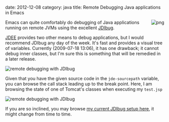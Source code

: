 date:    2012-12-08
category: java
title: Remote Debugging Java applications in Emacs

<div style="float: right">
<img src="../../graphics/emacs.png" alt="png"/>
</div>

Emacs can quite comfortably do debugging of Java applications
running on remote JVMs using the excellent <a
href="http://http://code.google.com/p/jdibug/">JDIbug</a>.


<a href="http://jdee.sf.net">JDEE</a> provides two other means
to debug applications, but I would recommend JDIbug any day of
the week. It's fast and provides a visual tree of
variables. Currently (2009-07-18 13:06), it has one drawback;
it cannot debug inner classes, but I'm sure this is something
that will be remedied in a later release.

<img src="../../graphics/jdibug_remote_debugging.png"
alt="remote debugging with JDIbug"/>

Given that you have the given source code in the
```jde-sourcepath``` variable, you can browse the call
stack leading up to the break point. Here, I am browsing the
state of one of Tomcat's classes when executing my
```test.jsp```

<img src="/graphics/emacs/jdibug_remote_debugging_browsing_the_call_stack.png"
alt="remote debugging with JDIbug"/>

If you are so inclined, you may browse <a
href="https://github.com/skybert/my-little-friends/blob/master/emacs/.emacs.d/tkj-jdibug.el">my
current JDIbug setup here</a>, it might change from time to
time.


